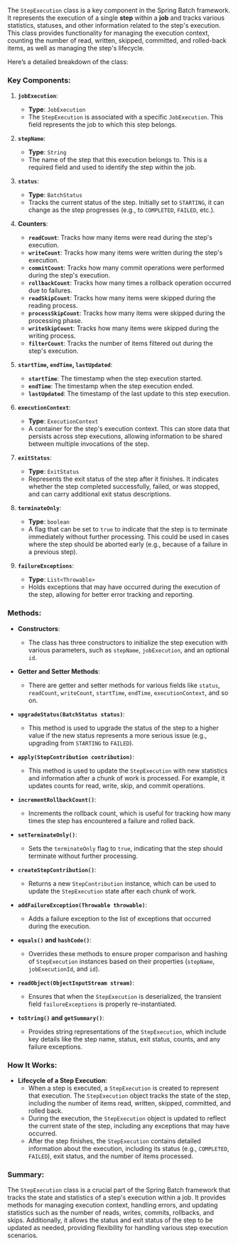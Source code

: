 The `StepExecution` class is a key component in the Spring Batch framework. It represents the execution of a single **step** within a **job** and tracks various statistics, statuses, and other information related to the step's execution. This class provides functionality for managing the execution context, counting the number of read, written, skipped, committed, and rolled-back items, as well as managing the step's lifecycle.

Here’s a detailed breakdown of the class:

### Key Components:

1. **`jobExecution`**:
   - **Type**: `JobExecution`
   - The `StepExecution` is associated with a specific `JobExecution`. This field represents the job to which this step belongs.
  
2. **`stepName`**:
   - **Type**: `String`
   - The name of the step that this execution belongs to. This is a required field and used to identify the step within the job.

3. **`status`**:
   - **Type**: `BatchStatus`
   - Tracks the current status of the step. Initially set to `STARTING`, it can change as the step progresses (e.g., to `COMPLETED`, `FAILED`, etc.).

4. **Counters**:
   - **`readCount`**: Tracks how many items were read during the step's execution.
   - **`writeCount`**: Tracks how many items were written during the step's execution.
   - **`commitCount`**: Tracks how many commit operations were performed during the step's execution.
   - **`rollbackCount`**: Tracks how many times a rollback operation occurred due to failures.
   - **`readSkipCount`**: Tracks how many items were skipped during the reading process.
   - **`processSkipCount`**: Tracks how many items were skipped during the processing phase.
   - **`writeSkipCount`**: Tracks how many items were skipped during the writing process.
   - **`filterCount`**: Tracks the number of items filtered out during the step's execution.

5. **`startTime`, `endTime`, `lastUpdated`**:
   - **`startTime`**: The timestamp when the step execution started.
   - **`endTime`**: The timestamp when the step execution ended.
   - **`lastUpdated`**: The timestamp of the last update to this step execution.

6. **`executionContext`**:
   - **Type**: `ExecutionContext`
   - A container for the step's execution context. This can store data that persists across step executions, allowing information to be shared between multiple invocations of the step.

7. **`exitStatus`**:
   - **Type**: `ExitStatus`
   - Represents the exit status of the step after it finishes. It indicates whether the step completed successfully, failed, or was stopped, and can carry additional exit status descriptions.

8. **`terminateOnly`**:
   - **Type**: `boolean`
   - A flag that can be set to `true` to indicate that the step is to terminate immediately without further processing. This could be used in cases where the step should be aborted early (e.g., because of a failure in a previous step).

9. **`failureExceptions`**:
   - **Type**: `List<Throwable>`
   - Holds exceptions that may have occurred during the execution of the step, allowing for better error tracking and reporting.

### Methods:

- **Constructors**:
  - The class has three constructors to initialize the step execution with various parameters, such as `stepName`, `jobExecution`, and an optional `id`.

- **Getter and Setter Methods**:
  - There are getter and setter methods for various fields like `status`, `readCount`, `writeCount`, `startTime`, `endTime`, `executionContext`, and so on.

- **`upgradeStatus(BatchStatus status)`**:
  - This method is used to upgrade the status of the step to a higher value if the new status represents a more serious issue (e.g., upgrading from `STARTING` to `FAILED`).

- **`apply(StepContribution contribution)`**:
  - This method is used to update the `StepExecution` with new statistics and information after a chunk of work is processed. For example, it updates counts for read, write, skip, and commit operations.

- **`incrementRollbackCount()`**:
  - Increments the rollback count, which is useful for tracking how many times the step has encountered a failure and rolled back.

- **`setTerminateOnly()`**:
  - Sets the `terminateOnly` flag to `true`, indicating that the step should terminate without further processing.

- **`createStepContribution()`**:
  - Returns a new `StepContribution` instance, which can be used to update the `StepExecution` state after each chunk of work.

- **`addFailureException(Throwable throwable)`**:
  - Adds a failure exception to the list of exceptions that occurred during the execution.

- **`equals()` and `hashCode()`**:
  - Overrides these methods to ensure proper comparison and hashing of `StepExecution` instances based on their properties (`stepName`, `jobExecutionId`, and `id`).

- **`readObject(ObjectInputStream stream)`**:
  - Ensures that when the `StepExecution` is deserialized, the transient field `failureExceptions` is properly re-instantiated.

- **`toString()` and `getSummary()`**:
  - Provides string representations of the `StepExecution`, which include key details like the step name, status, exit status, counts, and any failure exceptions.

### How It Works:

- **Lifecycle of a Step Execution**:
  - When a step is executed, a `StepExecution` is created to represent that execution. The `StepExecution` object tracks the state of the step, including the number of items read, written, skipped, committed, and rolled back.
  - During the execution, the `StepExecution` object is updated to reflect the current state of the step, including any exceptions that may have occurred.
  - After the step finishes, the `StepExecution` contains detailed information about the execution, including its status (e.g., `COMPLETED`, `FAILED`), exit status, and the number of items processed.

### Summary:
The `StepExecution` class is a crucial part of the Spring Batch framework that tracks the state and statistics of a step's execution within a job. It provides methods for managing execution context, handling errors, and updating statistics such as the number of reads, writes, commits, rollbacks, and skips. Additionally, it allows the status and exit status of the step to be updated as needed, providing flexibility for handling various step execution scenarios.
